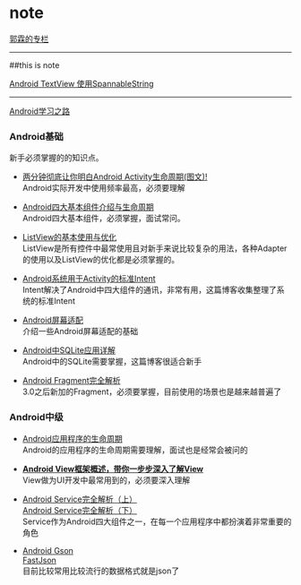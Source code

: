 # note

[郭霖的专栏](http://blog.csdn.net/sinyu890807/article/list/0)

-------

##this is note

[Android TextView 使用SpannableString](android/notes/android_textview_span.md)



------------

[Android学习之路](http://www.stormzhang.com/android/2014/07/07/learn-android-from-rookie/)

### Android基础

新手必须掌握的的知识点。

* [两分钟彻底让你明白Android Activity生命周期(图文)!](android/basic/activity_lifecycle/android_activity_life_cycle.md)   
Android实际开发中使用频率最高，必须要理解

* [Android四大基本组件介绍与生命周期](android/basic/basic_component/basic_component.md)   
Android四大基本组件，必须掌握，面试常问。
  
* [ListView的基本使用与优化](android/basic/listview/listview.md)   
ListView是所有控件中最常使用且对新手来说比较复杂的用法，各种Adapter的使用以及ListView的优化都是必须掌握的。  

* [Android系统用于Activity的标准Intent](android/basic/intent_activity/intent_activity.md)   
Intent解决了Android中四大组件的通讯，非常有用，这篇博客收集整理了系统的标准Intent

* [Android屏幕适配](android/basic/compatible_screens/compatible_screens.md)   
介绍一些Android屏幕适配的基础

* [Android中SQLite应用详解](android/basic/android_sqlite/android_sqlite.md)   
Android中的SQLite需要掌握，这篇博客很适合新手

* [Android Fragment完全解析](android/basic/android_fragment/android_fragment.md)   
3.0之后新加的Fragment，必须要掌握，目前使用的场景也是越来越普遍了

### Android中级

* [Android应用程序的生命周期](android/midlevel/android_application_lifecycle/android_application_lifecycle.md)   
Android的应用程序的生命周期需要理解，面试也是经常会被问的

* [__Android View框架概述，带你一步步深入了解View__](android/midlevel/view_inflate/view_inflate.md)   
View做为UI开发中最常用到的，必须要深入理解

* [ Android Service完全解析（上）](http://blog.csdn.net/guolin_blog/article/details/11952435)   
  [ Android Service完全解析（下）](http://blog.csdn.net/guolin_blog/article/details/9797169)   
Service作为Android四大组件之一，在每一个应用程序中都扮演着非常重要的角色

* [Android Gson](http://www.stormzhang.com/android/2014/05/22/android-gson/)   
  [FastJson](https://github.com/alibaba/fastjson)   
目前比较常用比较流行的数据格式就是json了
